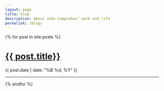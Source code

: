 ```yaml
---
layout: page
title: blog
description: About João Campinhos’ work and life
permalink: /blog/
---
```


<div class="mt4 mb4 container-s center">
  {% for post in site.posts %}
  <div class="mt3 mb3 container-xs">
    <h1 class="m0 caps color-black regular">
      <a class="link-none" href="{{ post.url }}">{{ post.title}}</a>
    </h1>
      <p class="m0 code">{{ post.date | date: "%B %d, %Y" }}</p>
    </a>
  </div>
  <hr class="angle">
  {% endfor %}
</div>
